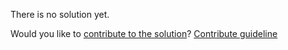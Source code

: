 
There is no solution yet.

Would you like to [contribute to the solution](https://github.com/BFEdev/BFE.dev-solutions/blob/main/react/implement-useismounted_en.md)? [Contribute guideline](https://github.com/BFEdev/BFE.dev-solutions#how-to-contribute)
